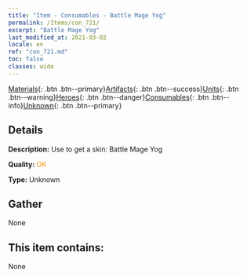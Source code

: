 ```yaml
---
title: "Item - Consumables - Battle Mage Yog"
permalink: /Items/con_721/
excerpt: "Battle Mage Yog"
last_modified_at: 2021-03-02
locale: en
ref: "con_721.md"
toc: false
classes: wide
---
```

 [Materials](/Items/){: .btn .btn--primary}[Artifacts](/Items/Artifacts/){: .btn .btn--success}[Units](/Items/Units/){: .btn .btn--warning}[Heroes](/Items/Heroes/){: .btn .btn--danger}[Consumables](/Items/Consumables/){: .btn .btn--info}[Unknown](/Items/Unknown/){: .btn .btn--primary}

## Details
 **Description:** Use to get a skin: Battle Mage Yog

 **Quality:** <span style="color: #FF8C00">OK</span>

 **Type:** Unknown

## Gather

  None

## This item contains:

  None

